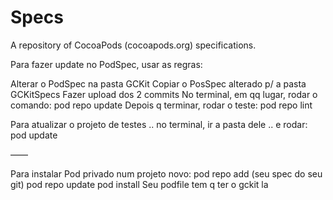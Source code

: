 Specs
=====

A repository of CocoaPods (cocoapods.org) specifications.

Para fazer update no PodSpec, usar as regras:

Alterar o PodSpec na pasta GCKit
Copiar o PosSpec alterado p/ a pasta GCKitSpecs
Fazer upload dos 2 commits
No terminal, em qq lugar, rodar o comando: pod repo update
Depois q terminar, rodar o teste: pod repo lint

Para atualizar o projeto de testes .. no terminal, ir a pasta dele .. e rodar: pod update


——

Para instalar  Pod privado num projeto novo:
pod repo add (seu spec do seu git)
pod repo update
pod install
Seu podfile tem q ter o gckit la
